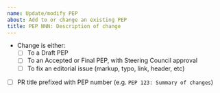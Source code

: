 ```yaml
---
name: Update/modify PEP
about: Add to or change an existing PEP
title: PEP NNN: Description of change
---
```


<!--
**Please** read our Contributing Guidelines (CONTRIBUTING.rst)
to make sure this repo is the right place for your proposed change. Thanks!
-->

* Change is either:
    * [ ] To a Draft PEP
    * [ ] To an Accepted or Final PEP, with Steering Council approval
    * [ ] To fix an editorial issue (markup, typo, link, header, etc)
* [ ] PR title prefixed with PEP number (e.g. ``PEP 123: Summary of changes``)
